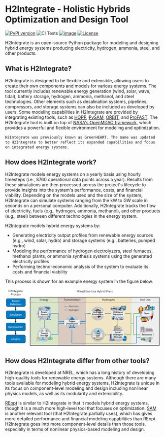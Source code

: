 # H2Integrate - Holistic Hybrids Optimization and Design Tool

[![PyPI version](https://badge.fury.io/py/h2integrate.svg)](https://badge.fury.io/py/h2integrate)
![CI Tests](https://github.com/NREL/H2Integrate/actions/workflows/ci.yml/badge.svg)
[![image](https://img.shields.io/pypi/pyversions/h2integrate.svg)](https://pypi.python.org/pypi/h2integrate)
[![License](https://img.shields.io/badge/License-BSD%203--Clause-blue.svg)](https://opensource.org/licenses/BSD-3-Clause)

H2Integrate is an open-source Python package for modeling and designing hybrid energy systems producing electricity, hydrogen, ammonia, steel, and other products.

## What is H2Integrate?

H2Integrate is designed to be flexible and extensible, allowing users to create their own components and models for various energy systems.
The tool currently includes renewable energy generation (wind, solar, wave, tidal), battery storage, hydrogen, ammonia, methanol, and steel technologies.
Other elements such as desalination systems, pipelines, compressors, and storage systems can also be included as developed by users.
Some modeling capabilities in H2Integrate are provided by integrating existing tools, such as [HOPP](https://github.com/NREL/HOPP), [PySAM](https://github.com/NREL/pysam), [ORBIT](https://github.com/wisdem/ORBIT), and [ProFAST](https://github.com/NREL/ProFAST).
The H2Integrate tool is built on top of [NASA's OpenMDAO framework](https://github.com/OpenMDAO/OpenMDAO/), which provides a powerful and flexible environment for modeling and optimization.

```{note}
H2Integrate was previously known as GreenHEART. The name was updated to H2Integrate to better reflect its expanded capabilities and focus on integrated energy systems.
```

## How does H2Integrate work?

H2Integrate models energy systems on a yearly basis using hourly timesteps (i.e., 8760 operational data points across a year).
Results from these simulations are then processed across the project's lifecycle to provide insights into the system's performance, costs, and financial viability.
Depending on the models used and the size of the system, H2Integrate can simulate systems ranging from the kW to GW scale in seconds on a personal computer.
Additionally, H2Integrate tracks the flow of electricity, fuels (e.g., hydrogen, ammonia, methanol), and other products (e.g., steel) between different technologies in the energy system.


H2Integrate models hybrid energy systems by:
- Generating electricity output profiles from renewable energy sources (e.g., wind, solar, hydro) and storage systems (e.g., batteries, pumped hydro)
- Modeling the performance of hydrogen electrolyzers, steel furnaces, methanol plants, or ammonia synthesis systems using the generated electricity profiles
- Performing techno-economic analysis of the system to evaluate its costs and financial viability

This process is shown for an example energy system in the figure below:

![H2Integrate Splash Image](./splash_image.png)

## How does H2Integrate differ from other tools?

H2Integrate is developed at NREL, which has a long history of developing high-quality tools for renewable energy systems.
Although there are many tools available for modeling hybrid energy systems, H2Integrate is unique in its focus on component-level modeling and design including nonlinear physics models, as well as its modularity and extensibility.

[REopt](https://reopt.nrel.gov/tool) is similar to H2Integrate in that it models hybrid energy systems, though it is a much more high-level tool that focuses on optimization.
[SAM](https://sam.nrel.gov/) is another relevant tool (that H2Integrate partially uses), which has gives more detailed performance and financial modeling capabilities than REopt.
H2Integrate goes into more component-level details than those tools, especially in terms of nonlinear physics-based modeling and design.

```{tableofcontents}
```
